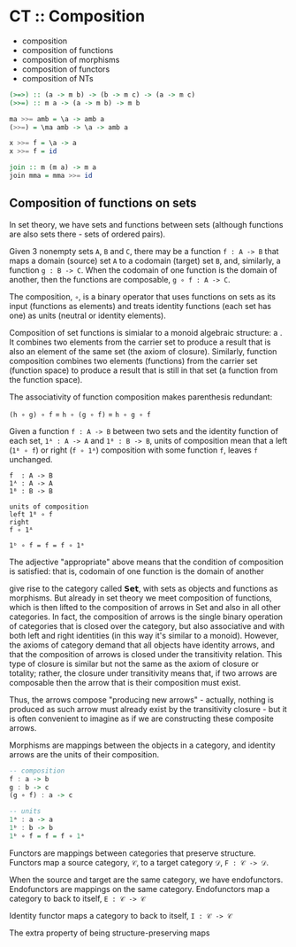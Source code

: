 # CT :: Composition

- composition
- composition of functions
- composition of morphisms
- composition of functors
- composition of NTs


```hs
(>=>) :: (a -> m b) -> (b -> m c) -> (a -> m c)
(>>=) :: m a -> (a -> m b) -> m b

ma >>= amb = \a -> amb a
(>>=) = \ma amb -> \a -> amb a

x >>= f = \a -> a
x >>= f = id

join :: m (m a) -> m a
join mma = mma >>= id
```



## Composition of functions on sets

In set theory, we have sets and functions between sets (although functions are also sets there - sets of ordered pairs).

Given 3 nonempty sets `A`, `B` and `C`, there may be a function `f : A -> B` that maps a domain (source) set `A` to a codomain (target) set `B`, and, similarly, a function `g : B -> C`. When the codomain of one function is the domain of another, then the functions are composable, `g ∘ f : A -> C`.

The composition, `∘`, is a binary operator that uses functions on sets as its input (functions as elements) and treats identity functions (each set has one) as units (neutral or identity elements).

Composition of set functions is simialar to a monoid algebraic structure: a
<Monoid is a carrier set endowed with a closed and associative binary operation with both units>. It combines two elements from the carrier set to produce a result that is also an element of the same set (the axiom of closure). Similarly, function composition combines two elements (functions) from the carrier set (function space) to produce a result that is still in that set (a function from the function space).

The associativity of function composition makes parenthesis redundant:

`(h ∘ g) ∘ f` = `h ∘ (g ∘ f)` = `h ∘ g ∘ f`





Given a function `f : A -> B` between two sets and the identity function of each set, `1ᴬ : A -> A` and `1ᴮ : B -> B`, units of composition mean that a left (`1ᴮ ∘ f`) or right (`f ∘ 1ᴬ`) composition with some function `f`, leaves `f` unchanged.

```
f  : A -> B
1ᴬ : A -> A
1ᴮ : B -> B

units of composition
left 1ᴮ ∘ f
right
f ∘ 1ᴬ

1ᵇ ∘ f = f = f ∘ 1ᵃ
```


The adjective "appropriate" above means that the condition of composition is satisfied: that is, codomain of one function is the domain of another


give rise to the category called 𝗦𝗲𝘁, with sets as objects and functions as morphisms. But already in set theory we meet composition of functions, which is then lifted to the composition of arrows in Set and also in all other categories. In fact, the composition of arrows is the single binary operation of categories that is closed over the category, but also associative and with both left and right identities (in this way it's similar to a monoid). However, the axioms of category demand that all objects have identity arrows, and that the composition of arrows is closed under the transitivity relation. This type of closure is similar but not the same as the axiom of closure or totality; rather, the closure under transitivity means that, if two arrows are composable then the arrow that is their composition must exist.

Thus, the arrows compose "producing new arrows" - actually, nothing is produced as such arrow must already exist by the transitivity closure - but it is often convenient to imagine as if we are constructing these composite arrows.

Morphisms are mappings between the objects in a category, and identity arrows are the units of their composition.

```hs
-- composition
f : a -> b
g : b -> c
(g ∘ f) : a -> c

-- units
1ᵃ : a -> a
1ᵇ : b -> b
1ᵇ ∘ f = f = f ∘ 1ᵃ
```

Functors are mappings between categories that preserve structure. 
Functors map a source category, `𝒞`, to a target category `𝒟`, 
`F : 𝒞 -> 𝒟`. 

When the source and target are the same category, we have endofunctors. 
Endofunctors are mappings on the same category. 
Endofunctors map a category to back to itself, 
`E : 𝒞 -> 𝒞`

Identity functor maps a category to back to itself, 
`I : 𝒞 -> 𝒞`

The extra property of being structure-preserving maps
